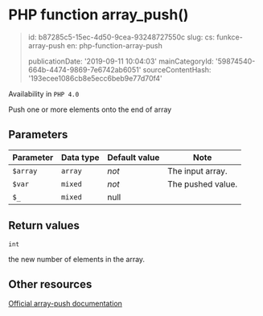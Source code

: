 PHP function array_push()
=========================

> id: b87285c5-15ec-4d50-9cea-93248727550c
> slug:
> 	cs: funkce-array-push
> 	en: php-function-array-push
> 
> publicationDate: '2019-09-11 10:04:03'
> mainCategoryId: '59874540-664b-4474-9869-7e6742ab6051'
> sourceContentHash: '193ecee1086cb8e5ecc6beb9e77d70f4'

Availability in `PHP 4.0`

Push one or more elements onto the end of array


Parameters
--------------

| Parameter | Data type | Default value | Note |
|-----|-----|-----|-----|
| `$array` | `array` | *not* | The input array. |
| `$var` | `mixed` | *not* | The pushed value. |
| `$_` | `mixed` | null | |


Return values
----------------

`int`

the new number of elements in the array.

Other resources
------------

[Official array-push documentation](https://www.php.net/manual/en/function.array-push.php)
